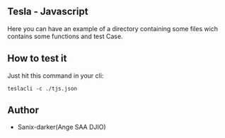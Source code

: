 ## Tesla - Javascript

Here you can have an example of a directory containing some files wich contains some functions and test Case.

## How to test it

Just hit this command in your cli:
```shell
teslacli -c ./tjs.json
```

## Author

- Sanix-darker(Ange SAA DJIO)